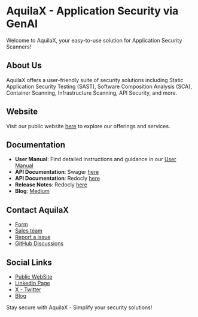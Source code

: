 # AquilaX - Application Security via GenAI

Welcome to AquilaX, your easy-to-use solution for Application Security Scanners! 

## About Us
AquilaX offers a user-friendly suite of security solutions including Static Application Security Testing (SAST), Software Composition Analysis (SCA), Container Scanning, Infrastructure Scanning, API Security, and more.

## Website
Visit our public website [here](https://app.aquilax.io/) to explore our offerings and services.

## Documentation
- **User Manual**: Find detailed instructions and guidance in our [User Manual](https://aquilax.io/userManual/index.html)
- **API Documentation**: Swager [here](https://app.aquilax.ai/redoc)
- **API Documentation**: Redocly [here](https://app.aquilax.ai/redoc)
- **Release Notes**: Redocly [here](https://app.aquilax.ai/release-notes)
- **Blog**: [Medium](https://aquilax-security.medium.com/)

## Contact AquilaX
- [Form](https://aquilax.ai/contact-us.html)
- [Sales team](https://calendly.com/aquilax/30min)
- [Report a issue](https://uptime.betterstack.com/report/QK1Vyg2gkGYXXe8YDePQpuyX)
- [GitHub Discussions](https://github.com/orgs/AquilaX-Security/discussions)

## Social Links
- [Public WebSite](https://aquilax.ai/)
- [LinkedIn Page](https://www.linkedin.com/company/aquilax-ai/)
- [X - Twitter](https://twitter.com/AquilaXSecurity)
- [Blog](https://aquilax-security.medium.com/)


Stay secure with AquilaX - Simplify your security solutions!
